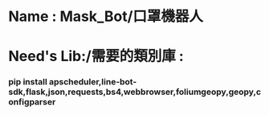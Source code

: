 <h1>Name : Mask_Bot/口罩機器人</h1>
<h1>Need's Lib:/需要的類別庫 :</h1>
<h3>pip install apscheduler,line-bot-sdk,flask,json,requests,bs4,webbrowser,foliumgeopy,geopy,configparser</h3>
